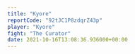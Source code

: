 ```yaml
---
title: "Kyore"
reportCode: "92tJC1P8zdqrZ43p"
player: "Kyore"
fight: "The Curator"
date: 2021-10-16T13:08:36.936000+00:00
---
```

